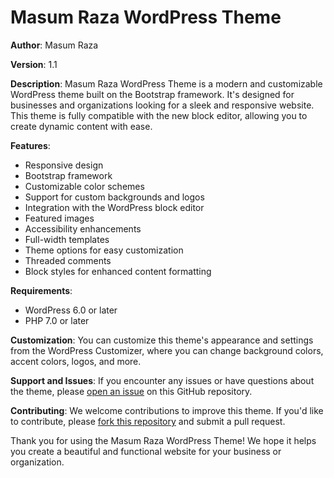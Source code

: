 # Masum Raza WordPress Theme

**Author**: Masum Raza

**Version**: 1.1

**Description**: 
Masum Raza WordPress Theme is a modern and customizable WordPress theme built on the Bootstrap framework. It's designed for businesses and organizations looking for a sleek and responsive website. This theme is fully compatible with the new block editor, allowing you to create dynamic content with ease.

**Features**:
- Responsive design
- Bootstrap framework
- Customizable color schemes
- Support for custom backgrounds and logos
- Integration with the WordPress block editor
- Featured images
- Accessibility enhancements
- Full-width templates
- Theme options for easy customization
- Threaded comments
- Block styles for enhanced content formatting

**Requirements**:
- WordPress 6.0 or later
- PHP 7.0 or later

**Customization**:
You can customize this theme's appearance and settings from the WordPress Customizer, where you can change background colors, accent colors, logos, and more.

**Support and Issues**:
If you encounter any issues or have questions about the theme, please [open an issue](https://github.com/MasumRaza1/masumraza_Wordpress_Theme/issues) on this GitHub repository.

**Contributing**:
We welcome contributions to improve this theme. If you'd like to contribute, please [fork this repository](https://github.com/MasumRaza1/masumraza_Wordpress_Theme/fork) and submit a pull request.

Thank you for using the Masum Raza WordPress Theme! We hope it helps you create a beautiful and functional website for your business or organization.
